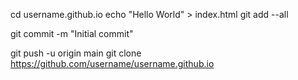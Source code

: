 cd username.github.io
echo "Hello World" > index.html
git add --all

git commit -m "Initial commit"

git push -u origin main
git clone https://github.com/username/username.github.io
